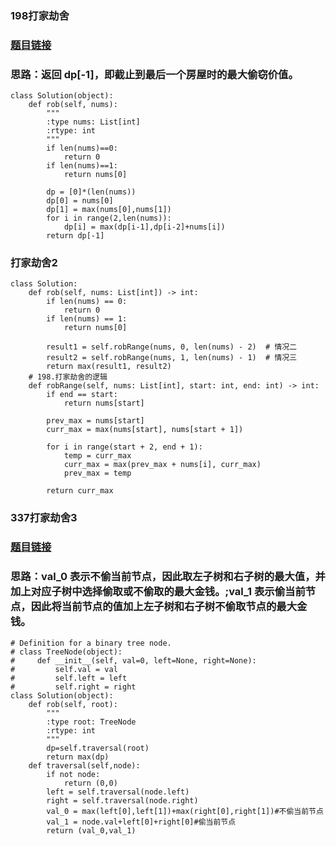 
### 198打家劫舍
### [题目链接](https://leetcode.cn/problems/house-robber/submissions/)
### 思路：返回 dp[-1]，即截止到最后一个房屋时的最大偷窃价值。
```
class Solution(object):
    def rob(self, nums):
        """
        :type nums: List[int]
        :rtype: int
        """
        if len(nums)==0:
            return 0
        if len(nums)==1:
            return nums[0]
        
        dp = [0]*(len(nums))
        dp[0] = nums[0]
        dp[1] = max(nums[0],nums[1])
        for i in range(2,len(nums)):
            dp[i] = max(dp[i-1],dp[i-2]+nums[i])
        return dp[-1]
```

### 打家劫舍2
```
class Solution:
    def rob(self, nums: List[int]) -> int:
        if len(nums) == 0:
            return 0
        if len(nums) == 1:
            return nums[0]
        
        result1 = self.robRange(nums, 0, len(nums) - 2)  # 情况二
        result2 = self.robRange(nums, 1, len(nums) - 1)  # 情况三
        return max(result1, result2)
    # 198.打家劫舍的逻辑
    def robRange(self, nums: List[int], start: int, end: int) -> int:
        if end == start:
            return nums[start]
        
        prev_max = nums[start]
        curr_max = max(nums[start], nums[start + 1])
        
        for i in range(start + 2, end + 1):
            temp = curr_max
            curr_max = max(prev_max + nums[i], curr_max)
            prev_max = temp
        
        return curr_max
```

### 337打家劫舍3
### [题目链接](https://leetcode.cn/problems/house-robber-iii/submissions/)
### 思路：val_0 表示不偷当前节点，因此取左子树和右子树的最大值，并加上对应子树中选择偷取或不偷取的最大金钱。;val_1 表示偷当前节点，因此将当前节点的值加上左子树和右子树不偷取节点的最大金钱。

```
# Definition for a binary tree node.
# class TreeNode(object):
#     def __init__(self, val=0, left=None, right=None):
#         self.val = val
#         self.left = left
#         self.right = right
class Solution(object):
    def rob(self, root):
        """
        :type root: TreeNode
        :rtype: int
        """
        dp=self.traversal(root)
        return max(dp)
    def traversal(self,node):
        if not node:
            return (0,0)
        left = self.traversal(node.left)
        right = self.traversal(node.right)
        val_0 = max(left[0],left[1])+max(right[0],right[1])#不偷当前节点
        val_1 = node.val+left[0]+right[0]#偷当前节点
        return (val_0,val_1)
```